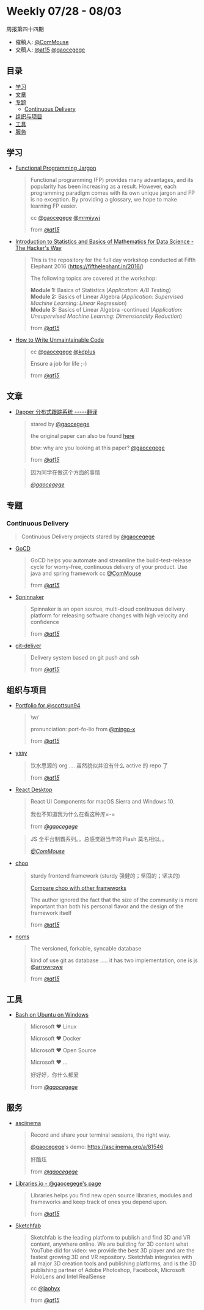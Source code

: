 # Weekly 07/28 - 08/03

周报第四十四期

- 催稿人:
  [@ComMouse][dou]
- 交稿人:
  [@at15][at15]
  [@gaocegege][gaocegege]

[at15]: https://github.com/at15
[mie]: https://github.com/arrowrowe
[dou]: https://github.com/ComMouse
[gaocegege]: https://github.com/gaocegege
[swaylq]: https://github.com/swaylq
[mingo-x]: https://github.com/mingo-x
[mrmiywj]: https://github.com/mrmiywj
[kdplus]: https://github.com/kdplus
[laohyx]: https://github.com/laohyx

## 目录

- [学习](#study)
- [文章](#article)
- [专题](#column)
    - [Continuous Delivery](#column-cd)
- [组织与项目](#project)
- [工具](#utility)
- [服务](#service)

## 学习 <a name="study"></a>

- [Functional Programming Jargon](https://github.com/hemanth/functional-programming-jargo)
    > Functional programming (FP) provides many advantages, and its popularity has been increasing as a result. However, each programming paradigm comes with its own unique jargon and FP is no exception. By providing a glossary, we hope to make learning FP easier.
    > 
    > cc [@gaocegege][gaocegege] [@mrmiywj][mrmiywj]
    > 
    > from *[@at15][at15]*

- [Introduction to Statistics and Basics of Mathematics for Data Science - The Hacker's Way](https://github.com/amitkaps/hackermath)
    > This is the repository for the full day workshop conducted at Fifth Elephant 2016 (https://fifthelephant.in/2016/)
    > 
    > The following topics are covered at the workshop:
    >
    > **Module 1:** Basics of Statistics (*Application: A/B Testing*)  
    > **Module 2:** Basics of Linear Algebra (*Application: Supervised Machine Learning: Linear Regression*)  
    > **Module 3:** Basics of Linear Algebra -continued (*Application: Unsupervised Machine Learning: Dimensionality Reduction*)  
    > 
    > from *[@at15][at15]*

- [How to Write Unmaintainable Code](https://github.com/Droogans/unmaintainable-code)
    > cc [@gaocegege][gaocegege] [@kdplus][kdplus] 
    >
    > Ensure a job for life ;-)
    > 
    > from *[@at15][at15]*

## 文章 <a name="article"></a>

- [Dapper 分布式跟踪系统 -----翻译](https://github.com/bigbully/Dapper-translation) 

    > stared by [@gaocegege][gaocegege]
    >
    > the original paper can  also be found [here](http://research.google.com/pubs/pub36356.html)
    >
    > btw: why are you looking at this paper? [@gaocegege][gaocegege]
    > 
    > from *[@at15][at15]*
    

    > 因为同学在做这个方面的事情
    > 
    > *[@gaocegege][gaocegege]*

## 专题 <a name="column"></a>

### Continuous Delivery <a name="column-cd"></a>

> Continuous Delivery projects stared by [@gaocegege][gaocegege] 

- [GoCD](https://github.com/gocd/gocd)
    > GoCD helps you automate and streamline the build-test-release cycle for worry-free, continuous delivery of your product. Use java and spring framework cc [@ComMouse][dou] 
    > 
    > from *[@at15][at15]*

- [Spninnaker](https://github.com/spinnaker/spinnaker)
    > Spinnaker is an open source, multi-cloud continuous delivery platform for releasing software changes with high velocity and confidence
    > 
    > from *[@at15][at15]*

- [git-deliver](https://github.com/arnoo/git-deliver)
    > Delivery system based on git push and ssh
    > 
    > from *[@at15][at15]*

## 组织与项目 <a name="project"></a>

- [Portfolio for @scottsun94](https://github.com/scottsun94/portfolio)
    > \w/
    > 
    > pronunciation: port-fo-lio from [@mingo-x][mingo-x]
    > 
    > from *[@at15][at15]*

- [yssy](https://github.com/yssy)
    > 饮水思源的 org .... 虽然貌似并没有什么 active 的 repo 了 
    > 
    > from *[@at15][at15]*

- [React Desktop](https://github.com/gabrielbull/react-desktop)
    > React UI Components for macOS Sierra and Windows 10.
    >
    > 我也不知道我为什么在看这种库=-=
    > 
    > from *[@gaocegege][gaocegege]*
    
    > JS 全平台制霸系列。。总感觉跟当年的 Flash 莫名相似。。
    > 
    > *[@ComMouse][dou]*

- [choo](https://github.com/yoshuawuyts/choo)
    > sturdy frontend framework (sturdy 强健的；坚固的；坚决的)
    > 
    > [Compare choo with other frameworks](https://github.com/yoshuawuyts/choo#how-does-choo-compare-to-x) 
    > 
    > The author ignored the fact that the size of the community is more important than both his personal flavor and the design of the framework itself
    > 
    > from *[@at15][at15]*

- [noms](https://github.com/attic-labs/noms)
    > The versioned, forkable, syncable database
    > 
    > kind of use git as database .....  it has two implementation, one is js [@arrowrowe][mie] 
    > 
    > from *[@at15][at15]*

## 工具 <a name="utility"></a>

- [Bash on Ubuntu on Windows](https://github.com/Microsoft/BashOnWindows) 

    > Microsoft ❤️ Linux 
    > 
    > Microsoft ❤️ Docker 
    > 
    > Microsoft ❤️ Open Source 
    > 
    > Microsoft ❤️ ...
    >
    > 好好好，你什么都爱
    > 
    > from *[@gaocegege][gaocegege]*

## 服务 <a name="service"></a>

- [asciinema](https://asciinema.org/)
    > Record and share your terminal sessions, the right way.
    >
    > [@gaocegege][gaocegege]'s demo: https://asciinema.org/a/81546
    > 
    > 好酷炫
    > 
    > from *[@gaocegege][gaocegege]*

- [Libraries.io - @gaocegege's page](https://libraries.io/github/gaocegege)
    > Libraries helps you find new open source libraries, modules and frameworks and keep track of ones you depend upon.
    > 
    > from *[@at15][at15]*

- [Sketchfab](https://sketchfab.com/)
    > Sketchfab is the leading platform to publish and find 3D and VR content, anywhere online. We are building for 3D content what YouTube did for video: we provide the best 3D player and are the fastest growing 3D and VR repository. Sketchfab integrates with all major 3D creation tools and publishing platforms, and is the 3D publishing partner of Adobe Photoshop, Facebook, Microsoft HoloLens and Intel RealSense
    > 
    > cc [@laohyx][laohyx]
    > 
    > from *[@at15][at15]*


